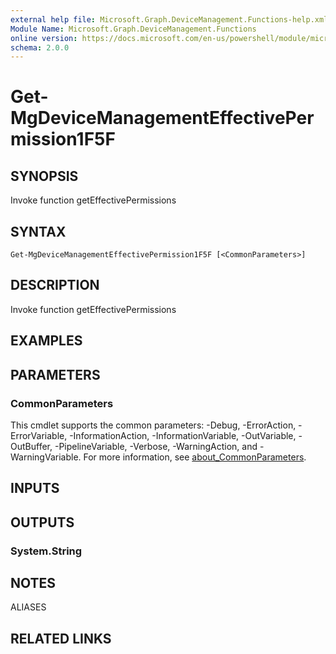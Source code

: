 ```yaml
---
external help file: Microsoft.Graph.DeviceManagement.Functions-help.xml
Module Name: Microsoft.Graph.DeviceManagement.Functions
online version: https://docs.microsoft.com/en-us/powershell/module/microsoft.graph.devicemanagement.functions/get-mgdevicemanagementeffectivepermission1f5f
schema: 2.0.0
---
```


# Get-MgDeviceManagementEffectivePermission1F5F

## SYNOPSIS
Invoke function getEffectivePermissions

## SYNTAX

```
Get-MgDeviceManagementEffectivePermission1F5F [<CommonParameters>]
```

## DESCRIPTION
Invoke function getEffectivePermissions

## EXAMPLES

## PARAMETERS

### CommonParameters
This cmdlet supports the common parameters: -Debug, -ErrorAction, -ErrorVariable, -InformationAction, -InformationVariable, -OutVariable, -OutBuffer, -PipelineVariable, -Verbose, -WarningAction, and -WarningVariable. For more information, see [about_CommonParameters](http://go.microsoft.com/fwlink/?LinkID=113216).

## INPUTS

## OUTPUTS

### System.String
## NOTES

ALIASES

## RELATED LINKS
